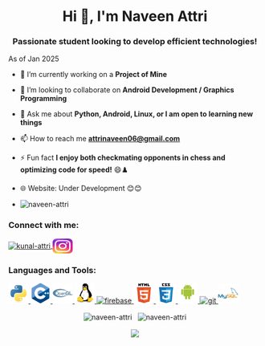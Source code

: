 <h1 align="center">Hi 👋, I'm Naveen Attri</h1>
<h3 align="center">Passionate student looking to develop efficient technologies!</h3>

As of Jan 2025 
- 🔭 I’m currently working on a __Project of Mine__

- 👯 I’m looking to collaborate on **Android Development / Graphics Programming**

- 💬 Ask me about **Python, Android, Linux, or I am open to learning new things**

- 📫 How to reach me **attrinaveen06@gmail.com**

- ⚡ Fun fact **I enjoy both checkmating opponents in chess and optimizing code for speed!** 😄♟️

- 🌐 Website: Under Development 😊😊

- <p align="left"> <img src="https://komarev.com/ghpvc/?username=naveen-attri&label=Profile%20views&color=0e75b6&style=flat" alt="naveen-attri" /></p>


<h3 align="left">Connect with me:</h3>
<p align="left">
<a href="https://linkedin.com/in/kunal-attri" target="blank">
  <img align="center" src="https://raw.githubusercontent.com/rahuldkjain/github-profile-readme-generator/master/src/images/icons/Social/linked-in-alt.svg" alt="kunal-attri" height="30" width="40"/>
</a>
<a href="https://instagram.com/naveen_atri09" target="blank">
  <img align="center" src="https://raw.githubusercontent.com/wle8300/instagram-logo/refs/heads/master/logo.svg" alt="naveen-attri" height="30" width="40"/>
</a>
</p>

<h3 align="left">Languages and Tools:</h3>
<p align="left"> 
  <a href="https://www.python.org" target="_blank" rel="noreferrer"> 
    <img src="https://raw.githubusercontent.com/devicons/devicon/master/icons/python/python-original.svg" alt="python" width="40" height="40"/> 
  </a>
  <a href="https://www.cplusplus.com/" target="_blank" rel="noreferrer"> 
    <img src="https://raw.githubusercontent.com/devicons/devicon/refs/heads/master/icons/cplusplus/cplusplus-original.svg" alt="python" width="40" height="40"/> 
  </a>
  <a href="https://www.opengl.org/" target="_blank" rel="noreferrer"> 
    <img src="https://raw.githubusercontent.com/devicons/devicon/refs/heads/master/icons/opengl/opengl-original.svg" alt="opengl" width="40" height="40"/>
  </a>
  <a href="https://www.linux.org/" target="_blank" rel="noreferrer"> 
    <img src="https://raw.githubusercontent.com/devicons/devicon/master/icons/linux/linux-original.svg" alt="linux" width="40" height="40"/> 
  </a>  
  <a href="https://firebase.google.com/" target="_blank" rel="noreferrer"> 
    <img src="https://www.vectorlogo.zone/logos/firebase/firebase-icon.svg" alt="firebase" width="40" height="40"/> 
  </a> 
  <a href="https://www.w3.org/html/" target="_blank" rel="noreferrer"> 
    <img src="https://raw.githubusercontent.com/devicons/devicon/master/icons/html5/html5-original-wordmark.svg" alt="html5" width="40" height="40"/> 
  </a> 
  <a href="https://www.w3schools.com/css/" target="_blank" rel="noreferrer"> 
    <img src="https://raw.githubusercontent.com/devicons/devicon/master/icons/css3/css3-original-wordmark.svg" alt="css3" width="40" height="40"/> 
  </a> 
  <a href="https://developer.android.com" target="_blank" rel="noreferrer"> 
    <img src="https://raw.githubusercontent.com/devicons/devicon/master/icons/android/android-original-wordmark.svg" alt="android" width="40" height="40"/> 
  </a> 
  <a href="https://git-scm.com/" target="_blank" rel="noreferrer"> 
    <img src="https://www.vectorlogo.zone/logos/git-scm/git-scm-icon.svg" alt="git" width="40" height="40"/> 
  </a> 
  <a href="https://www.mysql.com/" target="_blank" rel="noreferrer">
    <img src="https://raw.githubusercontent.com/devicons/devicon/master/icons/mysql/mysql-original-wordmark.svg" alt="mysql" width="40" height="40"/> 
  </a>
</p>

<p align="center">
  <img align="center" src="https://github-readme-stats.vercel.app/api?username=naveen-attri&show_icons=true&locale=en" alt="naveen-attri"/>
&nbsp;
  <img align="center" src="https://github-readme-stats.vercel.app/api/top-langs?username=naveen-attri&show_icons=true&locale=en&layout=compact" alt="naveen-attri"/>
</p>
<!-- <p align="center">
  <img align="center" src="https://streak-stats.demolab.com/?user=kunal-attri" alt="kunal-attri"/>
</p> -->
<p align="center">
  <a href="https://www.leetcode.com/naveen-attri"><img align="center" src="https://leetcard.jacoblin.cool/naveen-attri?font=patrick_hand&ext=activity&show_rank=true"/></a>
</p>
